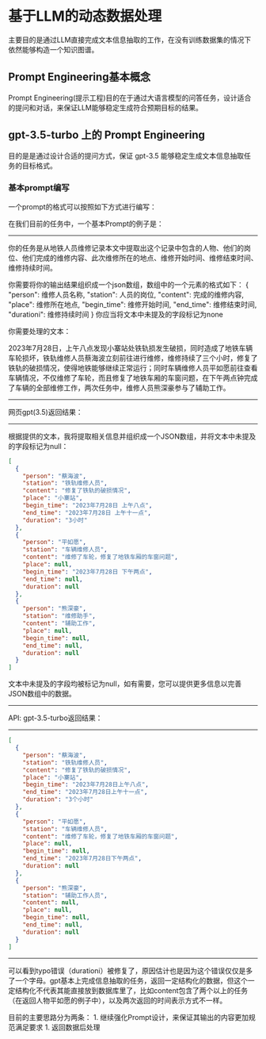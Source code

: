 # 基于LLM的动态数据处理

主要目的是通过LLM直接完成文本信息抽取的工作，在没有训练数据集的情况下依然能够构造一个知识图谱。

## Prompt Engineering基本概念

Prompt Engineering(提示工程)目的在于通过大语言模型的问答任务，设计适合的提问和对话，来保证LLM能够稳定生成符合预期目标的结果。

## gpt-3.5-turbo 上的 Prompt Engineering

目的是是通过设计合适的提问方式，保证 gpt-3.5 能够稳定生成文本信息抽取任务的目标格式。

### 基本prompt编写

一个prompt的格式可以按照如下方式进行编写：

在我们目前的任务中，一个基本Prompt的例子是：

---

你的任务是从地铁人员维修记录本文中提取出这个记录中包含的人物、他们的岗位、他们完成的维修内容、此次维修所在的地点、维修开始时间、维修结束时间、维修持续时间。

你需要将你的输出结果组织成一个json数组，数组中的一个元素的格式如下：
{
	"person": 维修人员名称,
	"station": 人员的岗位,
	"content": 完成的维修内容,
	"place": 维修所在地点,
	"begin_time": 维修开始时间,
	"end_time": 维修结束时间,
	"durationi": 维修持续时间
}
你应当将文本中未提及的字段标记为none

你需要处理的文本：

2023年7月28日，上午八点发现小寨站处铁轨损发生破损，同时造成了地铁车辆车轮损坏，铁轨维修人员蔡海波立刻前往进行维修，维修持续了三个小时，修复了铁轨的破损情况，使得地铁能够继续正常运行；同时车辆维修人员平如愿前往查看车辆情况，不仅维修了车轮，而且修复了地铁车厢的车窗问题，在下午两点钟完成了车辆的全部维修工作，两次任务中，维修人员熊深豪参与了辅助工作。

---

网页gpt(3.5)返回结果：

---

根据提供的文本，我将提取相关信息并组织成一个JSON数组，并将文本中未提及的字段标记为null：

```json
[
  {
    "person": "蔡海波",
    "station": "铁轨维修人员",
    "content": "修复了铁轨的破损情况",
    "place": "小寨站",
    "begin_time": "2023年7月28日 上午八点",
    "end_time": "2023年7月28日 上午十一点",
    "duration": "3小时"
  },
  {
    "person": "平如愿",
    "station": "车辆维修人员",
    "content": "维修了车轮，修复了地铁车厢的车窗问题",
    "place": null,
    "begin_time": "2023年7月28日 下午两点",
    "end_time": null,
    "duration": null
  },
  {
    "person": "熊深豪",
    "station": "维修助手",
    "content": "辅助工作",
    "place": null,
    "begin_time": null,
    "end_time": null,
    "duration": null
  }
]
```

文本中未提及的字段均被标记为null，如有需要，您可以提供更多信息以完善JSON数组中的数据。

---

API: gpt-3.5-turbo返回结果：

---

```json
[
  {
    "person": "蔡海波",
    "station": "铁轨维修人员",
    "content": "修复了铁轨的破损情况",
    "place": "小寨站",
    "begin_time": "2023年7月28日上午八点",
    "end_time": "2023年7月28日上午十一点",
    "duration": "3个小时"
  },
  {
    "person": "平如愿",
    "station": "车辆维修人员",
    "content": "维修了车轮，修复了地铁车厢的车窗问题",
    "place": null,
    "begin_time": null,
    "end_time": "2023年7月28日下午两点",
    "duration": null
  },
  {
    "person": "熊深豪",
    "station": "辅助工作人员",
    "content": null,
    "place": null,
    "begin_time": null,
    "end_time": null,
    "duration": null
  }
]
```

---

可以看到typo错误（durationi）被修复了，原因估计也是因为这个错误仅仅是多了一个字母。gpt基本上完成信息抽取的任务，返回一定结构化的数据，但这个一定结构化不代表其能直接放到数据库里了，比如content包含了两个以上的任务（在返回人物平如愿的例子中），以及两次返回的时间表示方式不一样。

目前的主要思路分为两条：
	1. 继续强化Prompt设计，来保证其输出的内容更加规范满足要求
	1. 返回数据后处理